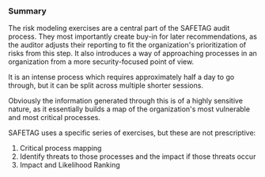 ### Summary

The risk modeling exercises are a central part of the SAFETAG audit process.  They most importantly create buy-in for later recommendations, as the auditor adjusts their reporting to fit the organization's prioritization of risks from this step.  It also introduces a way of approaching processes in an organization from a more security-focused point of view. 

It is an intense process which requires approximately half a day to go through, but it can be split across multiple shorter sessions.

Obviously the information generated through this is of a highly sensitive nature, as it essentially builds a map of the organization's most vulnerable and most critical processes.

SAFETAG uses a specific series of exercises, but these are not prescriptive:

 1) Critical process mapping
 2) Identify threats to those processes and the impact if those threats occur
 3) Impact and Likelihood Ranking
 
